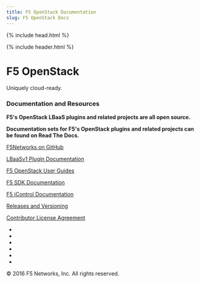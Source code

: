 ```yaml
---
title: F5 OpenStack Documentation
slug: F5 OpenStack Docs
---
```


{% include head.html %}
<body style="margin-top: 50px">

{% include header.html %}

<div class="jumbotron">
  <div class="text-center">
    <h1>F5 OpenStack</h1>
    <p>Uniquely cloud-ready.</p>
  </div>
</div>

<div class="text-center">
 <div class="container">
  <h3>Documentation and Resources</h3>
   <p><strong>F5's OpenStack LBaaS plugins and related projects are all open source.</strong></p>
   <p><strong>Documentation sets for F5's OpenStack plugins and related projects can be found on Read The Docs.</strong></p>
     <div class="row">
      <p><a class="btn btn-danger btn-md" href="https://github.com/F5Networks" role="button">F5Networks on GitHub</a></p>
     </div> 
     <div class="row">  
      <p><a class="btn btn-primary btn-md" href="http://f5-openstack-lbaasv1.rtfd.org/en/" role="button">LBaaSv1 Plugin Documentation</a></p>
     </div>
     <div class="row">
      <p><a class="btn btn-primary btn-md" href="http://f5-openstack-docs.rtfd.org/en/" role="button">F5 OpenStack User Guides</a></p>
     </div>
     <div class="row"> 
      <p><a class="btn btn-primary btn-md" href="http://f5-sdk.rtfd.org/en/" role="button">F5 SDK Documentation</a></p>
     </div>
     <div class="row">
      <p><a class="btn btn-primary btn-md" href="http://icontrol.readthedocs.org/en/latest/" role="button">F5 iControl Documentation</a></p>
     </div> 
     <div class="row">
      <p><a class="btn btn-primary btn-md" href="http://f5-openstack-docs.readthedocs.org/en/latest/releases_and_versioning.html" role="button">Releases and Versioning</a></p>
     </div>
     <div class="row">
      <p><a class="btn btn-primary btn-md" href="http://f5-openstack-docs.readthedocs.org/en/latest/cla_landing.html" role="button">Contributor License Agreement</a></p>
     </div>
 </div>
</div>

<footer>
<ul class="list-inline">
   <li><a href="https://github.com/F5Networks/f5-openstack-docs" title="home"><i class="fa fa-home fa-3x"></i></a></li>
   <li><a href="http://github.com/F5Networks" title="GitHub"><i class="fa fa-github-square fa-3x"></i></a></li>
   <li><a href="http://twitter.com/f5networks" title="Twitter"><i class="fa fa-twitter-square fa-3x"></i></a></li>
   <li><a href="http://www.linkedin.com/companies/f5-networks" title="LinkedIn"><i class="fa fa-linkedin-square fa-3x"></i></a></li>
   <li><a href="http://www.facebook.com/f5networksinc" title="Facebook"><i class="fa fa-facebook-square fa-3x"></i></a></li>
   <li><a href="http://www.youtube.com/f5networksinc" title="YouTube"><i class="fa fa-youtube-square fa-3x"></i></a></li>
  </ul>
  <div class="sub-footer">
   © 2016 F5 Networks, Inc.  All rights reserved.
  </div>
</footer>

